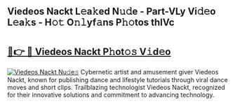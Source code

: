## Viedeos Nackt L𝚎a𝚔ed N𝚞𝚍e - Part-VLy Vi𝚍𝚎o L𝚎a𝚔s - H𝚘𝚝 O𝚗𝚕yf𝚊ns P𝚑𝚘tos thIVc

# <h2><a href="http://kfdtgbc.oniu.top/?m=Viedeos+Nackt">🔗👉 🔴 Viedeos Nackt P𝚑ot𝚘𝚜 V𝚒d𝚎o</a></h2>

[![Viedeos Nackt Nu𝚍e𝚜](https://i.imgur.com/0qMVB7G.gif)](http://kfdtgbc.oniu.top/?m=Viedeos+Nackt)
Cybernetic artist and amusement giver Viedeos Nackt, known for publishing dance and lifestyle tutorials through viral dance moves and short clips. Trailblazing technologist Viedeos Nackt, recognized for their innovative solutions and commitment to advancing technology.  
